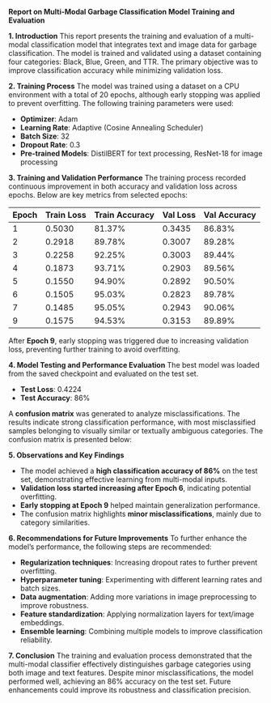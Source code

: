 **Report on Multi-Modal Garbage Classification Model Training and Evaluation**

**1. Introduction**
This report presents the training and evaluation of a multi-modal classification model that integrates text and image data for garbage classification. The model is trained and validated using a dataset containing four categories: Black, Blue, Green, and TTR. The primary objective was to improve classification accuracy while minimizing validation loss.

**2. Training Process**
The model was trained using a dataset on a CPU environment with a total of 20 epochs, although early stopping was applied to prevent overfitting. The following training parameters were used:
- **Optimizer**: Adam
- **Learning Rate**: Adaptive (Cosine Annealing Scheduler)
- **Batch Size**: 32
- **Dropout Rate**: 0.3
- **Pre-trained Models**: DistilBERT for text processing, ResNet-18 for image processing

**3. Training and Validation Performance**
The training process recorded continuous improvement in both accuracy and validation loss across epochs. Below are key metrics from selected epochs:

| Epoch | Train Loss | Train Accuracy | Val Loss | Val Accuracy |
|-------|-----------|---------------|----------|--------------|
| 1     | 0.5030    | 81.37%        | 0.3435   | 86.83%       |
| 2     | 0.2918    | 89.78%        | 0.3007   | 89.28%       |
| 3     | 0.2258    | 92.25%        | 0.3003   | 89.44%       |
| 4     | 0.1873    | 93.71%        | 0.2903   | 89.56%       |
| 5     | 0.1550    | 94.90%        | 0.2892   | 90.50%       |
| 6     | 0.1505    | 95.03%        | 0.2823   | 89.78%       |
| 7     | 0.1485    | 95.05%        | 0.2943   | 90.06%       |
| 9     | 0.1575    | 94.53%        | 0.3153   | 89.89%       |

After **Epoch 9**, early stopping was triggered due to increasing validation loss, preventing further training to avoid overfitting.

**4. Model Testing and Performance Evaluation**
The best model was loaded from the saved checkpoint and evaluated on the test set.
- **Test Loss**: 0.4224
- **Test Accuracy**: 86%

A **confusion matrix** was generated to analyze misclassifications. The results indicate strong classification performance, with most misclassified samples belonging to visually similar or textually ambiguous categories. The confusion matrix is presented below:

**5. Observations and Key Findings**
- The model achieved a **high classification accuracy of 86%** on the test set, demonstrating effective learning from multi-modal inputs.
- **Validation loss started increasing after Epoch 6**, indicating potential overfitting.
- **Early stopping at Epoch 9** helped maintain generalization performance.
- The confusion matrix highlights **minor misclassifications**, mainly due to category similarities.

**6. Recommendations for Future Improvements**
To further enhance the model’s performance, the following steps are recommended:
- **Regularization techniques**: Increasing dropout rates to further prevent overfitting.
- **Hyperparameter tuning**: Experimenting with different learning rates and batch sizes.
- **Data augmentation**: Adding more variations in image preprocessing to improve robustness.
- **Feature standardization**: Applying normalization layers for text/image embeddings.
- **Ensemble learning**: Combining multiple models to improve classification reliability.

**7. Conclusion**
The training and evaluation process demonstrated that the multi-modal classifier effectively distinguishes garbage categories using both image and text features. Despite minor misclassifications, the model performed well, achieving an 86% accuracy on the test set. Future enhancements could improve its robustness and classification precision.

